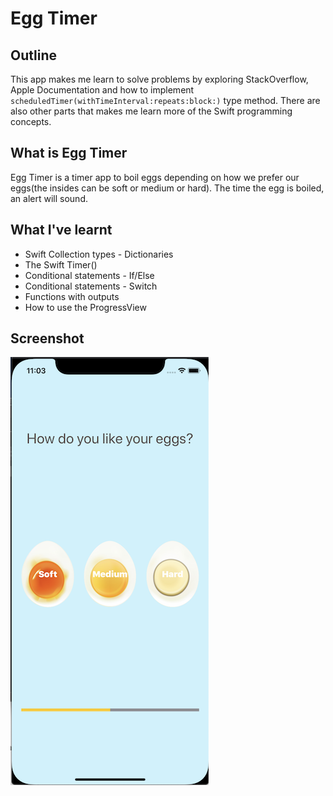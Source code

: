 # Egg Timer

## Outline

This app makes me learn to solve problems by exploring StackOverflow, Apple Documentation and how to implement  `scheduledTimer(withTimeInterval:repeats:block:)` type method. There are also other parts that makes me learn more of the Swift programming concepts. 

## What is Egg Timer

Egg Timer is a timer app to boil eggs depending on how we prefer our eggs(the insides can be soft or medium or hard). The time the egg is boiled, an alert will sound.

## What I've learnt

* Swift Collection types - Dictionaries
* The Swift Timer()
* Conditional statements - If/Else
* Conditional statements - Switch
* Functions with outputs
* How to use the ProgressView

## Screenshot

![EggTimer-Screenshot](Documentation/iOS-EggTimer.png)
